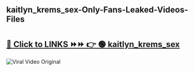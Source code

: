 
 ## kaitlyn_krems_sex-Only-Fans-Leaked-Videos-Files

# <h2><a href="https://mediaupload.pro?kaitlyn_krems_sex">🔗 Click to LINKS ⏩⏩ 👉 🟢 kaitlyn_krems_sex </a></h2>

<a href="https://mediaupload.pro?kaitlyn_krems_sex" rel="nofollow" data-target="animated-image.originalLink"><img src="https://i.ibb.co.com/xMMVF88/686577567.gif" alt="Viral Video Original" style="max-width: 100%; display: inline-block;" data-target="animated-image.originalImage"></a>
